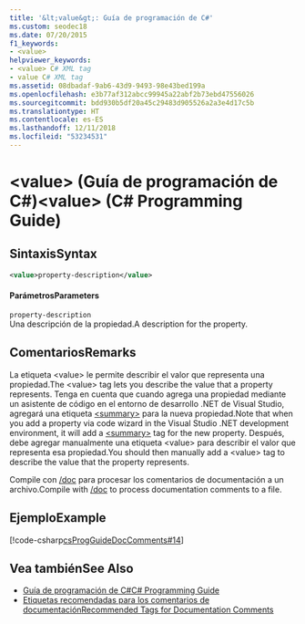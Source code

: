 ```yaml
---
title: '&lt;value&gt;: Guía de programación de C#'
ms.custom: seodec18
ms.date: 07/20/2015
f1_keywords:
- <value>
helpviewer_keywords:
- <value> C# XML tag
- value C# XML tag
ms.assetid: 08dbadaf-9ab6-43d9-9493-98e43bed199a
ms.openlocfilehash: e3b77af312abcc99945a22abf2b73ebd47556026
ms.sourcegitcommit: bdd930b5df20a45c29483d905526a2a3e4d17c5b
ms.translationtype: HT
ms.contentlocale: es-ES
ms.lasthandoff: 12/11/2018
ms.locfileid: "53234531"
---
```

# <a name="ltvaluegt-c-programming-guide"></a><span data-ttu-id="f7ea5-102">&lt;value&gt; (Guía de programación de C#)</span><span class="sxs-lookup"><span data-stu-id="f7ea5-102">&lt;value&gt; (C# Programming Guide)</span></span>
## <a name="syntax"></a><span data-ttu-id="f7ea5-103">Sintaxis</span><span class="sxs-lookup"><span data-stu-id="f7ea5-103">Syntax</span></span>  
  
```xml  
<value>property-description</value>  
```  
  
#### <a name="parameters"></a><span data-ttu-id="f7ea5-104">Parámetros</span><span class="sxs-lookup"><span data-stu-id="f7ea5-104">Parameters</span></span>  
 `property-description`  
 <span data-ttu-id="f7ea5-105">Una descripción de la propiedad.</span><span class="sxs-lookup"><span data-stu-id="f7ea5-105">A description for the property.</span></span>  
  
## <a name="remarks"></a><span data-ttu-id="f7ea5-106">Comentarios</span><span class="sxs-lookup"><span data-stu-id="f7ea5-106">Remarks</span></span>  
 <span data-ttu-id="f7ea5-107">La etiqueta \<value> le permite describir el valor que representa una propiedad.</span><span class="sxs-lookup"><span data-stu-id="f7ea5-107">The \<value> tag lets you describe the value that a property represents.</span></span> <span data-ttu-id="f7ea5-108">Tenga en cuenta que cuando agrega una propiedad mediante un asistente de código en el entorno de desarrollo .NET de Visual Studio, agregará una etiqueta [\<summary>](../../../csharp/programming-guide/xmldoc/summary.md) para la nueva propiedad.</span><span class="sxs-lookup"><span data-stu-id="f7ea5-108">Note that when you add a property via code wizard in the Visual Studio .NET development environment, it will add a [\<summary>](../../../csharp/programming-guide/xmldoc/summary.md) tag for the new property.</span></span> <span data-ttu-id="f7ea5-109">Después, debe agregar manualmente una etiqueta \<value> para describir el valor que representa esa propiedad.</span><span class="sxs-lookup"><span data-stu-id="f7ea5-109">You should then manually add a \<value> tag to describe the value that the property represents.</span></span>  
  
 <span data-ttu-id="f7ea5-110">Compile con [/doc](../../../csharp/language-reference/compiler-options/doc-compiler-option.md) para procesar los comentarios de documentación a un archivo.</span><span class="sxs-lookup"><span data-stu-id="f7ea5-110">Compile with [/doc](../../../csharp/language-reference/compiler-options/doc-compiler-option.md) to process documentation comments to a file.</span></span>  
  
## <a name="example"></a><span data-ttu-id="f7ea5-111">Ejemplo</span><span class="sxs-lookup"><span data-stu-id="f7ea5-111">Example</span></span>  
 [!code-csharp[csProgGuideDocComments#14](../../../csharp/programming-guide/xmldoc/codesnippet/CSharp/value_1.cs)]  
  
## <a name="see-also"></a><span data-ttu-id="f7ea5-112">Vea también</span><span class="sxs-lookup"><span data-stu-id="f7ea5-112">See Also</span></span>

- [<span data-ttu-id="f7ea5-113">Guía de programación de C#</span><span class="sxs-lookup"><span data-stu-id="f7ea5-113">C# Programming Guide</span></span>](../../../csharp/programming-guide/index.md)  
- [<span data-ttu-id="f7ea5-114">Etiquetas recomendadas para los comentarios de documentación</span><span class="sxs-lookup"><span data-stu-id="f7ea5-114">Recommended Tags for Documentation Comments</span></span>](../../../csharp/programming-guide/xmldoc/recommended-tags-for-documentation-comments.md)
